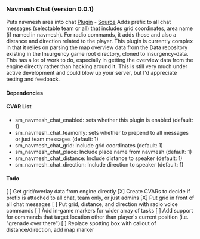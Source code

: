 ### Navmesh Chat (version 0.0.1)
Puts navmesh area into chat
[Plugin](plugins/navmesh-chat.smx?raw=true) - [Source](scripting/navmesh-chat.sp)
Adds prefix to all chat messages (selectable team or all) that includes grid coordinates, area name (if named in navmesh). For radio commands, it adds those and also a distance and direction related to the player. This plugin is currently complex in that it relies on parsing the map overview data from the Data repository existing in the Insurgency game root directory, cloned to insurgency-data. This has a lot of work to do, especially in getting the overview data from the engine directly rather than hacking around it. This is still very much under active development and could blow up your server, but I'd appreciate testing and feedback.
#### Dependencies
#### CVAR List
 * sm_navmesh_chat_enabled: sets whether this plugin is enabled (default: 1)
 * sm_navmesh_chat_teamonly: sets whether to prepend to all messages or just team messages (default: 1)
 * sm_navmesh_chat_grid: Include grid coordinates (default: 1)
 * sm_navmesh_chat_place: Include place name from navmesh (default: 1)
 * sm_navmesh_chat_distance: Include distance to speaker (default: 1)
 * sm_navmesh_chat_direction: Include direction to speaker (default: 1)
#### Todo
[ ] Get grid/overlay data from engine directly
[X] Create CVARs to decide if prefix is attached to all chat, team only, or just admins
[X] Put grid in front of all chat messages
[ ] Put grid, distance, and direction with radio voice commands
[ ] Add in-game markers for wider array of tasks
[ ] Add support for commands that target location other than player's current position (i.e. "grenade over there")
[ ] Replace spotting box with callout of distance/direction, add map marker

